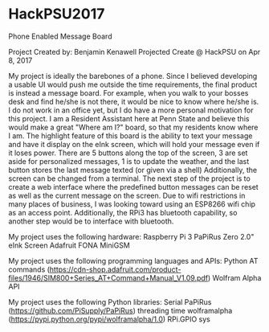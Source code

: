 # HackPSU2017
Phone Enabled Message Board

Project Created by: Benjamin Kenawell
Projected Create @ HackPSU on Apr 8, 2017

My project is ideally the barebones of a phone.  Since I believed developing a usable UI would push me outside the time requirements, the final product is instead a message board.  For example, when you walk to your bosses desk and find he/she is not there, it would be nice to know where he/she is.  I do not work in an office yet, but I do have a more personal motivation for this project.  I am a Resident Assistant here at Penn State and believe this would make a great "Where am I?" board, so that my residents know where I am. The highlight feature of this board is the ability to text your message and have it display on the eInk screen, which will hold your message even if it loses power.  There are 5 buttons along the top of the screen, 3 are set aside for personalized messages, 1 is to update the weather, and the last button stores the last message texted (or given via a shell)
Additionally, the screen can be changed from a terminal.  The next step of the project is to create a web interface where the predefined button messages can be reset as well as the current message on the screen.  Due to wifi restrictions in many places of business, I was looking toward using an ESP8266 wifi chip as an access point.  Additionally, the RPi3 has bluetooth capability, so another step would be to interface with bluetooth.

My project uses the following hardware:
Raspberry Pi 3
PaPiRus Zero 2.0" eInk Screen
Adafruit FONA MiniGSM

My project uses the following programming languages and APIs:
Python
AT commands (https://cdn-shop.adafruit.com/product-files/1946/SIM800+Series_AT+Command+Manual_V1.09.pdf)
Wolfram Alpha API

My project uses the following Python libraries:
Serial
PaPiRus (https://github.com/PiSupply/PaPiRus)
threading
time
wolframalpha (https://pypi.python.org/pypi/wolframalpha/1.0)
RPi.GPIO
sys
